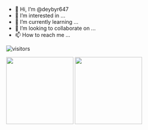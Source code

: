 - 👋 Hi, I’m @deybyr647
- 👀 I’m interested in ...
- 🌱 I’m currently learning ...
- 💞️ I’m looking to collaborate on ...
- 📫 How to reach me ...

<!---
deybyr647/deybyr647 is a ✨ special ✨ repository because its `README.md` (this file) appears on your GitHub profile.
You can click the Preview link to take a look at your changes.
--->

![visitors](https://visitor-badge.glitch.me/badge?page_id=deybyr647)

<p>
  <img height="180em" src="https://github-readme-stats.vercel.app/api?username=deybyr647&show_icons=true&hide_border=true&count_private=true&include_all_commits=true&theme=vue" />
  <img height="180em" src="https://github-readme-stats.vercel.app/api/top-langs/?username=deybyr647&show_icons=true&hide_border=true&layout=compact&langs_count=8&theme=vue"/>
</p>
